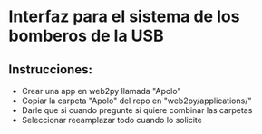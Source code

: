 Interfaz para el sistema de los bomberos de la USB
===================================================

Instrucciones:
---------------

+ Crear una app en web2py llamada "Apolo"
+ Copiar la carpeta "Apolo" del repo en "web2py/applications/"
+ Darle que si cuando pregunte si quiere combinar las carpetas
+ Seleccionar reeamplazar todo cuando lo solicite